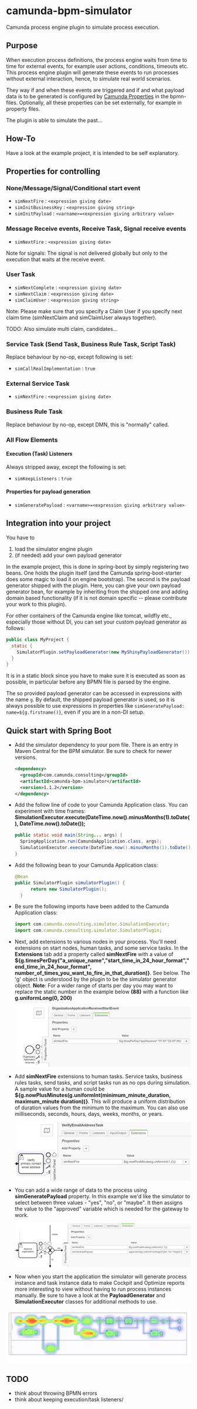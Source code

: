 # camunda-bpm-simulator

Camunda process engine plugin to simulate process execution.

## Purpose

When execution process definitions, the process engine waits from time to time for external events, for example user actions, conditions, timeouts etc.
This process engine plugin will generate these events to run processes without external interaction, hence, to simulate real world scenarios.

They way if and when these events are triggered and if and what payload data is to be generated is configured by [Camunda Properties](https://docs.camunda.org/manual/7.9/reference/bpmn20/custom-extensions/extension-elements/#properties) in the bpmn-files.
Optionally, all these properties can be set externally, for example in property files.

The plugin is able to simulate the past...

## How-To

Have a look at the example project, it is intended to be self explanatory.

## Properties for controlling

### None/Message/Signal/Conditional start event

* `simNextFire` : `<expression giving date>`
* `simInitBusinessKey` : `<expression giving string>`
* `simInitPayload` : `<varname>=<expression giving arbitrary value>`

### Message Receive events, Receive Task, Signal receive events

* `simNextFire` : `<expression giving date>`

Note for signals: The signal is not delivered globally but only to the execution that waits at the receive event.

### User Task

* `simNextComplete` : `<expression giving date>`
* `simNextClaim` : `<expression giving date>`
* `simClaimUser` : `<expression giving string>`

Note: Please make sure that you specify a Claim User if you specify next claim time (simNextClaim and simClaimUser always together).

TODO: Also simulate multi claim, candidates...

### Service Task (Send Task, Business Rule Task, Script Task)

Replace behaviour by no-op, except following is set:

* `simCallRealImplementation` : `true`

### External Service Task

* `simNextFire` : `<expression giving date>`

### Business Rule Task

Replace behaviour by no-op, except DMN, this is "normally" called.

### All Flow Elements

#### Execution (Task) Listeners

Always stripped away, except the following is set:

* `simKeepListeners` : `true`

#### Properties for payload generation

* `simGeneratePayload` : `<varname>=<expression giving arbitrary value>`

## Integration into your project

You have to

1. load the simulator engine plugin
1. (if needed) add your own payload generator

In the example project, this is done in spring-boot by simply registering two beans.
One holds the plugin itself (and the Camunda spring-boot-starter does some magic to load it on engine bootstrap).
The second is the payload generator shipped with the plugin.
Here, you can give your own payload generator bean, for example by inheriting from the shipped one and adding domain based functionality (if it is not domain specific -- please contribute your work to this plugin).

For other containers of the Camunda engine like tomcat, wildfly etc., especially those without DI, you can set your custom payload generator as follows:

```java
public class MyProject {
  static {
    SimulatorPlugin.setPayloadGenerator(new MyShinyPayloadGenerator());
  }
}
```

It is in a static block since you have to make sure it is executed as soon as possible, in particular before any BPMN file is parsed by the engine.

The so provided payload generator can be accessed in expressions with the name ```g```.
By default, the shipped payload generator is used, so it is always possible to use expressions in properties like ```simGeneratePayload: name=${g.firstname()}```, even if you are in a non-DI setup.


## Quick start with Spring Boot

- Add the simulator dependency to your pom file. There is an entry in Maven Central for the BPM simulator. Be sure to check for newer versions.

  ```xml
  <dependency>
    <groupId>com.camunda.consulting</groupId>
    <artifactId>camunda-bpm-simulator</artifactId>
    <version>1.1.2</version>
  </dependency>
  ```

- Add the follow line of code to your Camunda Application class. You can experiment with time frames: **SimulationExecutor.execute(DateTime.now().minusMonths(1).toDate(), DateTime.now().toDate());**

  ```java
  public static void main(String... args) {
    SpringApplication.run(CamundaApplication.class, args);
    SimulationExecutor.execute(DateTime.now().minusMonths(1).toDate(), DateTime.now().toDate());
  }
  ```

- Add the following bean to your Camunda Application class:

  ```java
  @Bean
  public SimulatorPlugin simulatorPlugin() {
        return new SimulatorPlugin();
    }
  ```

- Be sure the following imports have been added to the Camunda Application class:

  ```javascript
  import com.camunda.consulting.simulator.SimulationExecutor;
  import com.camunda.consulting.simulator.SimulatorPlugin;
  ```

- Next, add extensions to various nodes in your process. You'll need extensions on start nodes, human tasks, and some service tasks. In the **Extensions** tab add a property called **simNextFire** with a value of  **${g.timesPerDay("a_unique_name","start_time_in_24_hour_format","end_time_in_24_hour_format", number_of_times_you_want_to_fire_in_that_duration)}**. See below. The 'g' object is understood by the plugin to be the simulator generator object. **Note**: For a wider range of starts per day you may want to replace the static number in the example below **(88)** with a function like **g.uniformLong(0, 200)**

  ![](images/startSim.PNG)

  

- Add **simNextFire** extensions to human tasks. Service tasks, business rules tasks, send tasks, and script tasks run as no ops during simulation. A sample value for a human could be **${g.nowPlusMinutes(g.uniformInt(minimum_minute_duration, maximum_minute duration))}**. This will produce a uniform distribution of duration values from the minimum to the maximum. You can also use milliseconds, seconds, hours, days, weeks, months, or years.

  ![](images/htSimFire.PNG)

- You can add a wide range of data to the process using **simGeneratePayload** property. In this example we'd like the simulator to select between three values - "yes", "no", or "maybe". It then assigns the value to the "approved" variable which is needed for the gateway to work.

  ![](images/dataSim.png)

- Now when you start the application the simulator will generate process instance and task instance data to make Cockpit and Optimize reports more interesting to view without having to run process instances manually. Be sure to have a look at the **PayloadGenerator** and **SimulationExecutor** classes for additional methods to use. 

![](images/heatMap.PNG)


## TODO

* think about throwing BPMN errors
* think about keeping execution/task listeners/
